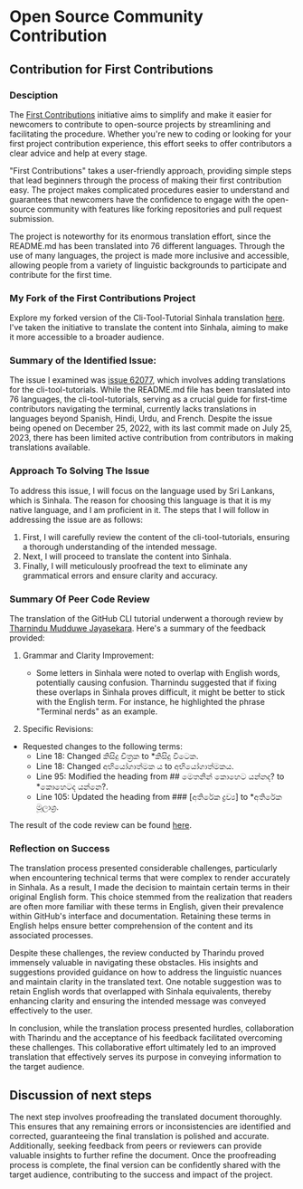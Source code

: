 # Open Source Community Contribution

## Contribution for First Contributions 

### Desciption
The [First Contributions](https://github.com/firstcontributions/first-contributions) initiative aims to simplify and make it easier for newcomers to contribute to open-source projects by streamlining and facilitating the procedure. Whether you're new to coding or looking for your first project contribution experience, this effort seeks to offer contributors a clear advice and help at every stage.

"First Contributions" takes a user-friendly approach, providing simple steps that lead beginners through the process of making their first contribution easy. The project makes complicated procedures easier to understand and guarantees that newcomers have the confidence to engage with the open-source community with features like forking repositories and pull request submission.

The project is noteworthy for its enormous translation effort, since the README.md has been translated into 76 different languages. Through the use of many languages, the project is made more inclusive and accessible, allowing people from a variety of linguistic backgrounds to participate and contribute for the first time.

### My Fork of the First Contributions Project

Explore my forked version of the Cli-Tool-Tutorial Sinhala translation [here](https://github.com/nazrinzuwair/first-contributions/tree/cli-tool-tutorial-sinhala-translation). I've taken the initiative to translate the content into Sinhala, aiming to make it more accessible to a broader audience.


### Summary of the Identified Issue:

The issue I examined was [issue 62077](https://github.com/firstcontributions/first-contributions/issues/62077), which involves adding translations for the cli-tool-tutorials. While the README.md file has been translated into 76 languages, the cli-tool-tutorials, serving as a crucial guide for first-time contributors navigating the terminal, currently lacks translations in languages beyond Spanish, Hindi, Urdu, and French. Despite the issue being opened on December 25, 2022, with its last commit made on July 25, 2023, there has been limited active contribution from contributors in making translations available.


### Approach To Solving The Issue

To address this issue, I will focus on the language used by Sri Lankans, which is Sinhala. The reason for choosing this language is that it is my native language, and I am proficient in it. The steps that I will follow in addressing the issue are as follows:

   1. First, I will carefully review the content of the cli-tool-tutorials, ensuring a thorough understanding of the intended message.
   2. Next, I will proceed to translate the content into Sinhala.
   3. Finally, I will meticulously proofread the text to eliminate any grammatical errors and ensure clarity and accuracy.


### Summary Of Peer Code Review

The translation of the GitHub CLI tutorial underwent a thorough review by [Tharnindu Mudduwe Jayasekara](https://github.com/tharinduj31). Here's a summary of the feedback provided:

1. Grammar and Clarity Improvement:
   - Some letters in Sinhala were noted to overlap with English words, potentially causing confusion. Tharnindu suggested that if fixing these overlaps in Sinhala proves difficult, it might be better to stick with the English term. For instance, he highlighted the phrase "Terminal nerds" as an example.

2. Specific Revisions:
  - Requested changes to the following terms:
      -  Line 18: Changed කිසිදු චිත්‍රක to *කිසිදු විටෙක.
      -  Line 18: Changed අභියෝගාත්මක ය to අභියෝගාත්මකය.
      -  Line 95: Modified the heading from ## මෙතනින් කොහෙට යන්නද? to *කොහෙටද යන්නෙ?.
      -  Line 105: Updated the heading from ### [අතිරේක ද්‍රව්‍ය] to *අතිරේක මූලාශ්‍ර.

The result of the code review can be found [here](https://github.com/firstcontributions/first-contributions/pull/82798).


### Reflection on Success

The translation process presented considerable challenges, particularly when encountering technical terms that were complex to render accurately in Sinhala. As a result, I made the decision to maintain certain terms in their original English form. This choice stemmed from the realization that readers are often more familiar with these terms in English, given their prevalence within GitHub's interface and documentation. Retaining these terms in English helps ensure better comprehension of the content and its associated processes.

Despite these challenges, the review conducted by Tharindu proved immensely valuable in navigating these obstacles. His insights and suggestions provided guidance on how to address the linguistic nuances and maintain clarity in the translated text. One notable suggestion was to retain English words that overlapped with Sinhala equivalents, thereby enhancing clarity and ensuring the intended message was conveyed effectively to the user.

In conclusion, while the translation process presented hurdles, collaboration with Tharindu and the acceptance of his feedback facilitated overcoming these challenges. This collaborative effort ultimately led to an improved translation that effectively serves its purpose in conveying information to the target audience.


## Discussion of next steps

The next step involves proofreading the translated document thoroughly. This ensures that any remaining errors or inconsistencies are identified and corrected, guaranteeing the final translation is polished and accurate. Additionally, seeking feedback from peers or reviewers can provide valuable insights to further refine the document. Once the proofreading process is complete, the final version can be confidently shared with the target audience, contributing to the success and impact of the project.
